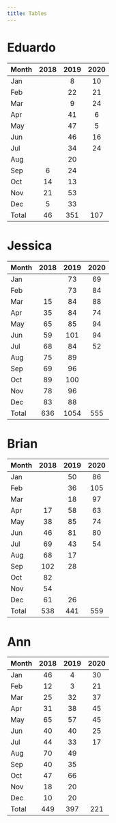 ```yaml
---
title: Tables
---
```


# Eduardo

| Month | 2018 | 2019 | 2020 |
| --- |:---: | :---: | :---: |
| Jan |    | 8 | 10 |
| Feb |    | 22 | 21 |
| Mar |    | 9 | 24 |
| Apr |    | 41 | 6 |
| May |    | 47 | 5 |
| Jun |    | 46 | 16 |
| Jul |    | 34 | 24 |
| Aug |    | 20 |    |
| Sep | 6 | 24 |    |
| Oct | 14 | 13 |    |
| Nov | 21 | 53 |    |
| Dec | 5 | 33 |    |
| Total | 46 | 351 | 107 |

# Jessica

| Month | 2018 | 2019 | 2020 |
| --- |:---: | :---: | :---: |
| Jan |    | 73 | 69 |
| Feb |    | 73 | 84 |
| Mar | 15 | 84 | 88 |
| Apr | 35 | 84 | 74 |
| May | 65 | 85 | 94 |
| Jun | 59 | 101 | 94 |
| Jul | 68 | 84 | 52 |
| Aug | 75 | 89 |    |
| Sep | 69 | 96 |    |
| Oct | 89 | 100 |    |
| Nov | 78 | 96 |    |
| Dec | 83 | 88 |    |
| Total | 636 | 1054 | 555 |

# Brian

| Month | 2018 | 2019 | 2020 |
| --- |:---: | :---: | :---: |
| Jan |    | 50 | 86 |
| Feb |    | 36 | 105 |
| Mar |    | 18 | 97 |
| Apr | 17 | 58 | 63 |
| May | 38 | 85 | 74 |
| Jun | 46 | 81 | 80 |
| Jul | 69 | 43 | 54 |
| Aug | 68 | 17 |    |
| Sep | 102 | 28 |    |
| Oct | 82 |    |    |
| Nov | 54 |    |    |
| Dec | 61 | 26 |    |
| Total | 538 | 441 | 559 |

# Ann

| Month | 2018 | 2019 | 2020 |
| --- |:---: | :---: | :---: |
| Jan | 46 | 4 | 30 |
| Feb | 12 | 3 | 21 |
| Mar | 25 | 32 | 37 |
| Apr | 31 | 38 | 45 |
| May | 65 | 57 | 45 |
| Jun | 40 | 40 | 25 |
| Jul | 44 | 33 | 17 |
| Aug | 70 | 49 |    |
| Sep | 40 | 35 |    |
| Oct | 47 | 66 |    |
| Nov | 18 | 20 |    |
| Dec | 10 | 20 |    |
| Total | 449 | 397 | 221 |

